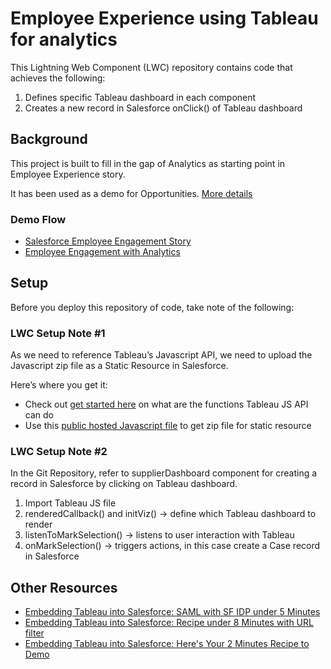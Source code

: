 # Employee Experience using Tableau for analytics

This Lightning Web Component (LWC) repository contains code that achieves the following:
1. Defines specific Tableau dashboard in each component
2. Creates a new record in Salesforce onClick() of Tableau dashboard

## Background

This project is built to fill in the gap of Analytics as starting point in Employee Experience story.

It has been used as a demo for Opportunities.
[More details](https://docs.google.com/presentation/d/1Ay5ozgm9v_9dgJ_wd1r9EywktyN6ITSNvIU3FJL55PE/edit?usp=sharing)

### Demo Flow
- [Salesforce Employee Engagement Story](https://youtu.be/dCKR12bL_J8)
- [Employee Engagement with Analytics](https://youtu.be/7vFxH_51_Xw)

## Setup
Before you deploy this repository of code, take note of the following:

### LWC Setup Note #1

As we need to reference Tableau’s Javascript API, we need to upload the Javascript zip file as a Static Resource in Salesforce. 

Here’s where you get it:

- Check out [get started here](https://tinyurl.com/y79apbke) on what are the functions Tableau JS API can do
- Use this [public hosted Javascript file](https://tinyurl.com/ycdo8l99) to get zip file for static resource

### LWC Setup Note #2

In the Git Repository, refer to  supplierDashboard component for creating a record in Salesforce by clicking on Tableau dashboard.

1. Import Tableau JS file
2. renderedCallback() and initViz() 
  →  define which Tableau dashboard to render
3. listenToMarkSelection() 
  → listens to user interaction with Tableau
4. onMarkSelection()
  → triggers actions, in this case create a Case record in Salesforce


## Other Resources
- [Embedding Tableau into Salesforce: SAML with SF IDP under 5 Minutes](https://www.linkedin.com/pulse/embedding-tableau-salesforce-setup-saml-using-sf-idp-under-shih/)
- [Embedding Tableau into Salesforce: Recipe under 8 Minutes with URL filter](https://www.linkedin.com/pulse/embedding-tableau-salesforce-heres-your-8-minutes-recipe-fu-hua-shih/)
- [Embedding Tableau into Salesforce: Here's Your 2 Minutes Recipe to Demo](https://www.linkedin.com/pulse/embedding-tableau-salesforce-heres-your-2-minutes-recipe-fu-hua-shih/)
